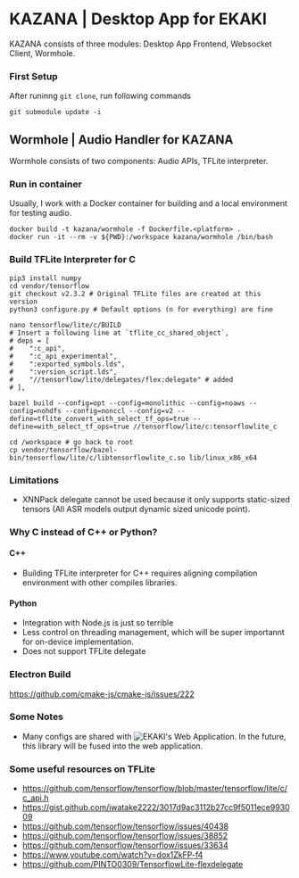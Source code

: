 # KAZANA | Desktop App for EKAKI
KAZANA consists of three modules: Desktop App Frontend, Websocket Client, Wormhole.

### First Setup
After runinng `git clone`, run following commands
```shell
git submodule update -i
```

## Wormhole | Audio Handler for KAZANA
Wormhole consists of two components: Audio APIs, TFLite interpreter.

### Run in container
Usually, I work with a Docker container for building and a local environment for testing audio.
```shell
docker build -t kazana/wormhole -f Dockerfile.<platform> .
docker run -it --rm -v ${PWD}:/workspace kazana/wormhole /bin/bash
```

### Build TFLite Interpreter for C
```shell
pip3 install numpy
cd vendor/tensorflow
git checkout v2.3.2 # Original TFLite files are created at this version
python3 configure.py # Default options (n for everything) are fine

nano tensorflow/lite/c/BUILD
# Insert a following line at `tflite_cc_shared_object`, 
# deps = [
#    ":c_api",
#    ":c_api_experimental",
#    ":exported_symbols.lds",
#    ":version_script.lds",
#    "//tensorflow/lite/delegates/flex:delegate" # added
# ],

bazel build --config=opt --config=monolithic --config=noaws --config=nohdfs --config=nonccl --config=v2 --define=tflite_convert_with_select_tf_ops=true --define=with_select_tf_ops=true //tensorflow/lite/c:tensorflowlite_c

cd /workspace # go back to root
cp vendor/tensorflow/bazel-bin/tensorflow/lite/c/libtensorflowlite_c.so lib/linux_x86_x64
```

### Limitations
- XNNPack delegate cannot be used because it only supports static-sized tensors (All ASR models output dynamic sized unicode point).

### Why C instead of C++ or Python?
#### C++
- Building TFLite interpreter for C++ requires aligning compilation environment with other compiles libraries.

#### Python
- Integration with Node.js is just so terrible
- Less control on threading management, which will be super importannt for on-device implementation.
- Does not support TFLite delegate

### Electron Build
https://github.com/cmake-js/cmake-js/issues/222

### Some Notes
- Many configs are shared with ![EKAKI's Web Application](https://github.com/chief-co-jp/ekaki). In the future, this library will be fused into the web application.

### Some useful resources on TFLite
- https://github.com/tensorflow/tensorflow/blob/master/tensorflow/lite/c/c_api.h
- https://gist.github.com/iwatake2222/3017d9ac3112b27cc9f5011ece993009
- https://github.com/tensorflow/tensorflow/issues/40438
- https://github.com/tensorflow/tensorflow/issues/38852
- https://github.com/tensorflow/tensorflow/issues/33634
- https://www.youtube.com/watch?v=dox1ZkFP-f4
- https://github.com/PINTO0309/TensorflowLite-flexdelegate